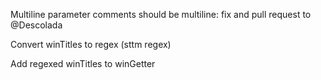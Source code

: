 ﻿Multiline parameter comments should be multiline: fix and pull request to @Descolada

Convert winTitles to regex (sttm regex)

Add regexed winTitles to winGetter